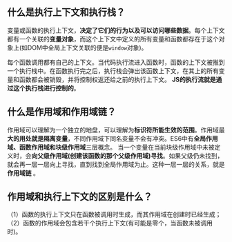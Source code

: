 ##  什么是执行上下文和执行栈？

  变量或函数的执行上下文，**决定了它们的行为以及可以访问哪些数据**。每个上下文都有一个关联的**变量对象**，而这个上下文中定义的所有变量和函数都存在于这个对象上(如DOM中全局上下文关联的便是`window`对象)。

   每个函数调用都有自己的上下文。当代码执行流进入函数时，函数的上下文被推到一个执行栈中。在函数执行完之后，执行栈会弹出该函数上下文，在其上的所有变量和函数都会被销毁，并将控制权返还给之前的执行上下文。 **JS的执行流就是通过这个执行栈进行控制的**。



## 什么是作用域和作用域链？

  作用域可以理解为一个独立的地盘，可以理解为**标识符所能生效的范围**。作用域最**大的用处就是隔离变量**，不同作用域下同名变量不会有冲突。ES6中有**全局作用域、函数作用域和块级作用域**三层概念。
   当一个变量在当前块级作用域中未被定义时，会**向父级作用域(创建该函数的那个父级作用域)寻找**。如果父级仍未找到，就会再一层一层向上寻找，直到找到全局作用域为止。这种一层一层的关系，就是**作用域链** 。 



## 作用域和执行上下文的区别是什么？

  （1）函数的执行上下文只在函数被调用时生成，而其作用域在创建时已经生成；
  （2）函数的作用域会包含若干个执行上下文(有可能是零个，当函数未被调用时)。
